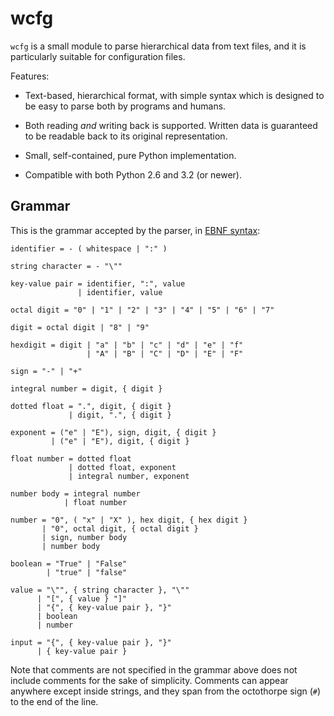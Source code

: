 wcfg
====

`wcfg` is a small module to parse hierarchical data from text files, and it
is particularly suitable for configuration files.

Features:

* Text-based, hierarchical format, with simple syntax which is designed to
  be easy to parse both by programs and humans.

* Both reading *and* writing back is supported. Written data is guaranteed
  to be readable back to its original representation.

* Small, self-contained, pure Python implementation.

* Compatible with both Python 2.6 and 3.2 (or newer).


Grammar
-------

This is the grammar accepted by the parser, in [EBNF
syntax](https://en.wikipedia.org/wiki/Extended_Backus%E2%80%93Naur_Form):

    identifier = - ( whitespace | ":" )

    string character = - "\""

    key-value pair = identifier, ":", value
                   | identifier, value

    octal digit = "0" | "1" | "2" | "3" | "4" | "5" | "6" | "7"

    digit = octal digit | "8" | "9"

    hexdigit = digit | "a" | "b" | "c" | "d" | "e" | "f"
                     | "A" | "B" | "C" | "D" | "E" | "F"

    sign = "-" | "+"

    integral number = digit, { digit }

    dotted float = ".", digit, { digit }
                 | digit, ".", { digit }

    exponent = ("e" | "E"), sign, digit, { digit }
             | ("e" | "E"), digit, { digit }

    float number = dotted float
                 | dotted float, exponent
                 | integral number, exponent

    number body = integral number
                | float number

    number = "0", ( "x" | "X" ), hex digit, { hex digit }
           | "0", octal digit, { octal digit }
           | sign, number body
           | number body

    boolean = "True" | "False"
            | "true" | "false"

    value = "\"", { string character }, "\""
          | "[", { value } "]"
          | "{", { key-value pair }, "}"
          | boolean
          | number

    input = "{", { key-value pair }, "}"
          | { key-value pair }

Note that comments are not specified in the grammar above does not include
comments for the sake of simplicity. Comments can appear anywhere except
inside strings, and they span from the octothorpe sign (`#`) to the end of
the line.
